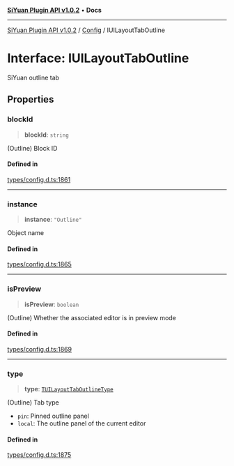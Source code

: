 [**SiYuan Plugin API v1.0.2**](../../../README.md) • **Docs**

---

[SiYuan Plugin API v1.0.2](../../../README.md) / [Config](../README.md) / IUILayoutTabOutline

# Interface: IUILayoutTabOutline

SiYuan outline tab

## Properties

### blockId

> **blockId**: `string`

(Outline) Block ID

#### Defined in

[types/config.d.ts:1861](https://github.com/siyuan-note/petal/tree/main/types/config.d.ts#L1861)

---

### instance

> **instance**: `"Outline"`

Object name

#### Defined in

[types/config.d.ts:1865](https://github.com/siyuan-note/petal/tree/main/types/config.d.ts#L1865)

---

### isPreview

> **isPreview**: `boolean`

(Outline) Whether the associated editor is in preview mode

#### Defined in

[types/config.d.ts:1869](https://github.com/siyuan-note/petal/tree/main/types/config.d.ts#L1869)

---

### type

> **type**: [`TUILayoutTabOutlineType`](../type-aliases/TUILayoutTabOutlineType.md)

(Outline) Tab type

- `pin`: Pinned outline panel
- `local`: The outline panel of the current editor

#### Defined in

[types/config.d.ts:1875](https://github.com/siyuan-note/petal/tree/main/types/config.d.ts#L1875)

